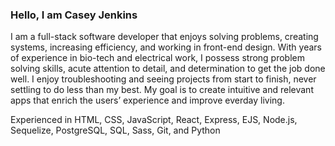 ### Hello, I am Casey Jenkins

I am a full-stack software developer that enjoys solving problems, creating systems, increasing efficiency, and working in front-end design. With years of experience in bio-tech and electrical work, I possess strong problem solving skills, acute attention to detail, and determination to get the job done well. I enjoy troubleshooting and seeing projects from start to finish, never settling to do less than my best. My goal is to create intuitive and relevant apps that enrich the users’ experience and improve everday living.

Experienced in HTML, CSS, JavaScript, React, Express, EJS, Node.js, Sequelize, PostgreSQL, SQL, Sass, Git, and Python

<!--
**caseykins/caseykins** is a ✨ _special_ ✨ repository because its `README.md` (this file) appears on your GitHub profile.

Here are some ideas to get you started:

- 🔭 I’m currently working on ...
- 🌱 I’m currently learning ...
- 👯 I’m looking to collaborate on ...
- 🤔 I’m looking for help with ...
- 💬 Ask me about ...
- 📫 How to reach me: ...
- 😄 Pronouns: ...
- ⚡ Fun fact: ...
-->
